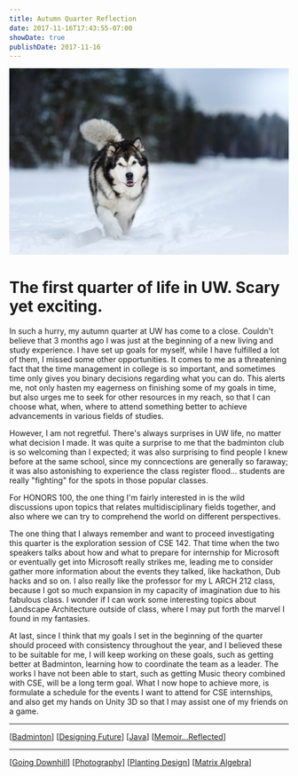 ```yaml
---
title: Autumn Quarter Reflection
date: 2017-11-16T17:43:55-07:00
showDate: true
publishDate: 2017-11-16
---
```


![rfpaper_au](./images/rfpaper_au.jpg)

# The first quarter of life in UW. Scary yet exciting.

In such a hurry, my autumn quarter at UW has come to a close. Couldn't believe that 3 months ago I was just at the beginning of a new living and study experience. I have set up goals for myself, while I have fulfilled a lot of them, I missed some other opportunities. It comes to me as a threatening fact that the time management in college is so important, and sometimes time only gives you binary decisions regarding what you can do. This alerts me, not only hasten my eagerness on finishing some of my goals in time, but also urges me to seek for other resources in my reach, so that I can choose what, when, where to attend something better to achieve advancements in various fields of studies.

However, I am not regretful. There's always surprises in UW life, no matter what decision I made. It was quite a surprise to me that the badminton club is so welcoming than I expected; it was also surprising to find people I knew before at the same school, since my conncections are generally so faraway; it was also astonishing to experience the class register flood... students are really "fighting" for the spots in those popular classes.

For HONORS 100, the one thing I'm fairly interested in is the wild discussions upon topics that relates multidisciplinary fields together, and also where we can try to comprehend the world on different perspectives.

The one thing that I always remember and want to proceed investigating this quarter is the exploration session of CSE 142. That time when the two speakers talks about how and what to prepare for internship for Microsoft or eventually get into Microsoft really strikes me, leading me to consider gather more information about the events they talked, like hackathon, Dub hacks and so on. I also really like the professor for my L ARCH 212 class, because I got so much expansion in my capacity of imagination due to his fabulous class. I wonder if I can work some interesting topics about Landscape Architecture outside of class, where I may put forth the marvel I found in my fantasies.

At last, since I think that my goals I set in the beginning of the quarter should proceed with consistency throughout the year, and I believed these to be suitable for me, I will keep working on these goals, such as getting better at Badminton, learning how to coordinate the team as a leader. The works I have not been able to start, such as getting Music theory combined with CSE, will be a long term goal. What I now hope to achieve more, is formulate a schedule for the events I want to attend for CSE internships, and also get my hands on Unity 3D so that I may assist one of my friends on a game.

---

[[Badminton]]
[[Designing Future]]
[[Java]]
[[Memoir...Reflected]]

---

[[Going Downhill]]
[[Photography]]
[[Planting Design]]
[[Matrix Algebra]]

[//begin]: # "Autogenerated link references for markdown compatibility"
[Badminton]: Badminton.md "Badminton"
[Designing Future]: <Designing Future.md> "Designing Future"
[Java]: Java.md "Java"
[Memoir...Reflected]: Memoir...Reflected.md "Reflection Paper"
[Going Downhill]: <Going Downhill.md> "Going Downhill"
[Photography]: Photography.md "Photography"
[Planting Design]: <Planting Design.md> "Planting Design"
[Matrix Algebra]: <Matrix Algebra.md> "The Matrix: Failure"
[//end]: # "Autogenerated link references"
